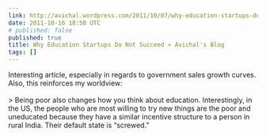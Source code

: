 ```yaml
---
link: http://avichal.wordpress.com/2011/10/07/why-education-startups-do-not-succeed/
date: 2011-10-16 18:58 UTC
# published: false
published: true
title: Why Education Startups Do Not Succeed « Avichal's Blog
tags: []
---
```


Interesting article, especially in regards to government sales growth curves. Also, this reinforces my worldview:<br><br>> Being poor also changes how you think about education. Interestingly, in the US, the people who are most willing to try new things are the poor and uneducated because they have a similar incentive structure to a person in rural India. Their default state is “screwed.”
